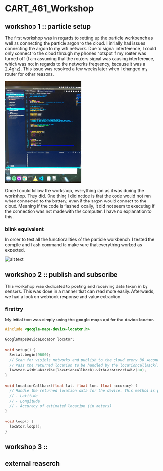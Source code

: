 # CART_461_Workshop

## workshop 1 :: particle setup

The first workshop was in regards to setting up the particle workbench as well as connecting the particle argon to the cloud. I initially had issues connecting the argon to my wifi network. Due to signal interference, I could only connect to the cloud through my phones hotspot if my router was turned off (I am assuming that the routers signal was causing interference, which was not in regards to the networks frequency, because it was a 2.4ghz). This issue was resolved a few weeks later when I changed my router for other reasons. 

<img src="https://github.com/apanin/CART_461_Workshop/blob/main/assets/workshop12.JPG" width="50%" height="50%"> <br/>

Once I could follow the workshop, everything ran as it was during the workshop. They did.
One thing I did notice is that the code would not run when connected to the battery, even if the argon would connect to the cloud. Meaning if the code is flashed locally, it did not seem to executing if the connection was not made with the computer. I have no explanation to this.


### blink equivalent

In order to test all the functionalities of the particle workbench, I tested the compile and flash command to make sure that everything worked as expected.

![alt text](http://url/to/img.png)

## workshop 2 :: publish and subscribe

This workshop was dedicated to posting and receiving data taken in by sensors.
This was done in a manner that can read more easily. Afterwards, we had a look on webhook response and value extraction.


### first try
My initial test was simply using the google maps api for the device locator.

```c
#include <google-maps-device-locator.h>

GoogleMapsDeviceLocator locator;

void setup() {
  Serial.begin(9600);
  // Scan for visible networks and publish to the cloud every 30 seconds
  // Pass the returned location to be handled by the locationCallback() method
  locator.withSubscribe(locationCallback).withLocatePeriodic(30);
}

void locationCallback(float lat, float lon, float accuracy) {
  // Handle the returned location data for the device. This method is passed three arguments:
  // - Latitude
  // - Longitude
  // - Accuracy of estimated location (in meters)
}

void loop() {
  locator.loop();
}
```






## workshop 3 :: 

## external reaserch
